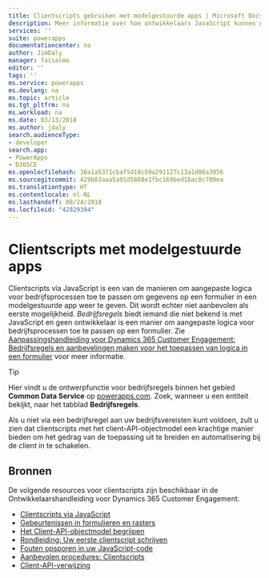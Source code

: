 ```yaml
---
title: Clientscripts gebruiken met modelgestuurde apps | Microsoft Docs
description: Meer informatie over hoe ontwikkelaars JavaScript kunnen gebruiken in clientscripts en modelgestuurde apps
services: ''
suite: powerapps
documentationcenter: na
author: JimDaly
manager: faisalmo
editor: ''
tags: ''
ms.service: powerapps
ms.devlang: na
ms.topic: article
ms.tgt_pltfrm: na
ms.workload: na
ms.date: 03/13/2018
ms.author: jdaly
search.audienceType:
- developer
search.app:
- PowerApps
- D365CE
ms.openlocfilehash: 38a1a5371cbaf5d10c59a291127c13a1d00a3056
ms.sourcegitcommit: 429b83aaa5a91d5868e1fbc169bed1bac0c709ea
ms.translationtype: HT
ms.contentlocale: nl-NL
ms.lasthandoff: 08/24/2018
ms.locfileid: "42829394"
---
```

# <a name="client-scripting-with-model-driven-apps"></a>Clientscripts met modelgestuurde apps

Clientscripts via JavaScript is een van de manieren om aangepaste logica voor bedrijfsprocessen toe te passen om gegevens op een formulier in een modelgestuurde app weer te geven. Dit wordt echter niet aanbevolen als eerste mogelijkheid. *Bedrijfsregels* biedt iemand die niet bekend is met JavaScript en geen ontwikkelaar is een manier om aangepaste logica voor bedrijfsprocessen toe te passen op een formulier. Zie [Aanpassingshandleiding voor Dynamics 365 Customer Engagement: Bedrijfsregels en aanbevelingen maken voor het toepassen van logica in een formulier](/dynamics365/customer-engagement/customize/create-business-rules-recommendations-apply-logic-form) voor meer informatie.

> [!TIP]
> Hier vindt u de ontwerpfunctie voor bedrijfsregels binnen het gebied **Common Data Service** op [powerapps.com](http://web.powerapps.com?utm_source=padocs&utm_medium=linkinadoc&utm_campaign=referralsfromdoc). Zoek, wanneer u een entiteit bekijkt, naar het tabblad **Bedrijfsregels**.

Als u niet via een bedrijfsregel aan uw bedrijfsvereisten kunt voldoen, zult u zien dat clientscripts met het client-API-objectmodel een krachtige manier bieden om het gedrag van de toepassing uit te breiden en automatisering bij de client in te schakelen.

## <a name="resources"></a>Bronnen

De volgende resources voor clientscripts zijn beschikbaar in de Ontwikkelaarshandleiding voor Dynamics 365 Customer Engagement.

- [Clientscripts via JavaScript](/dynamics365/customer-engagement/developer/clientapi/client-scripting)
- [Gebeurtenissen in formulieren en rasters](/dynamics365/customer-engagement/developer/clientapi/events-forms-grids)
- [Het Client-API-objectmodel begrijpen](/dynamics365/customer-engagement/developer/clientapi/understand-clientapi-object-model)
- [Rondleiding: Uw eerste clientscript schrijven](/dynamics365/customer-engagement/developer/clientapi/walkthrough-write-your-first-client-script)
- [Fouten opsporen in uw JavaScript-code](/dynamics365/customer-engagement/developer/clientapi/debug-javascript-code)
- [Aanbevolen procedures: Clientscripts](/dynamics365/customer-engagement/developer/clientapi/client-scripting-best-practices)
- [Client-API-verwijzing](/dynamics365/customer-engagement/developer/clientapi/reference)

